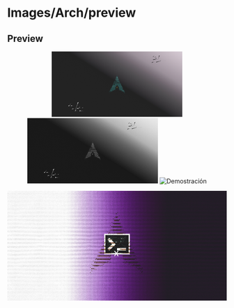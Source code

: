 # Images/Arch/preview


## Preview

<p align="center">
  <img src="./Arch1.jpg" alt="Demostración" width="300"/>
  <img src="./Arch1byn.jpg" alt="Demostración" width="300"/>
  <img src="./archdevxg.jpg" alt="Demostración" width="300"/>
</p>

![Demostrarion](./archpurple.jpg)